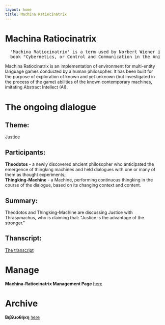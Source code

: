 ```yaml
---
layout: home
title: Machina Ratiocinatrix
---
```

# Machina Ratiocinatrix
<pre>
  'Machina Ratiocinatrix' is a term used by Norbert Wiener in the introduction to his 
  book "Cybernetics, or Control and Communication in the Animal and the Machine".
</pre>
Machina Ratiocinatrix is an implementation of environment for multi-entity language games conducted by a human philosopher. It has been built for the purpose of exploration of known and yet unknown (but investigated in the process of the game) abilities of the known contemporary machines, imitating Abstract Intellect (AI).<br>
# The ongoing dialogue
## Theme:
Justice<br>
## Participants:
**Theodotos** - a newly discovered ancient philosopher who anticipated the emergence of thingking machines and held dialogues with one or many of them as thought experiments;<br>
**Thingking-Machine** - a Machine, performing continuous thingking in the course of the dialogue, based on its changing context and content.
## Summary:
Theodotos and Thingking-Machine are discussing Justice with Thrasymachus, who is claiming that: "Justice is the advantage of the stronger."<br>
## Thanscript:
[The transcript](pages/dialogue)
# Manage
**Machina-Ratiocinatrix Management Page** [here](pages/manage)
# Archive
**Βιβλιοθήκη** [here](pages/archive)
